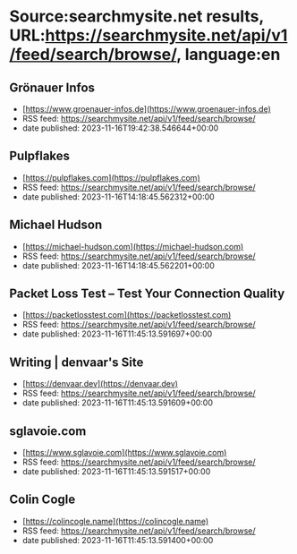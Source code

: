 # Source:searchmysite.net results, URL:https://searchmysite.net/api/v1/feed/search/browse/, language:en

## Grönauer Infos
 - [https://www.groenauer-infos.de](https://www.groenauer-infos.de)
 - RSS feed: https://searchmysite.net/api/v1/feed/search/browse/
 - date published: 2023-11-16T19:42:38.546644+00:00



## Pulpflakes
 - [https://pulpflakes.com](https://pulpflakes.com)
 - RSS feed: https://searchmysite.net/api/v1/feed/search/browse/
 - date published: 2023-11-16T14:18:45.562312+00:00



## Michael Hudson
 - [https://michael-hudson.com](https://michael-hudson.com)
 - RSS feed: https://searchmysite.net/api/v1/feed/search/browse/
 - date published: 2023-11-16T14:18:45.562201+00:00



## Packet Loss Test – Test Your Connection Quality
 - [https://packetlosstest.com](https://packetlosstest.com)
 - RSS feed: https://searchmysite.net/api/v1/feed/search/browse/
 - date published: 2023-11-16T11:45:13.591697+00:00



## Writing | denvaar's Site
 - [https://denvaar.dev](https://denvaar.dev)
 - RSS feed: https://searchmysite.net/api/v1/feed/search/browse/
 - date published: 2023-11-16T11:45:13.591609+00:00



## sglavoie.com
 - [https://www.sglavoie.com](https://www.sglavoie.com)
 - RSS feed: https://searchmysite.net/api/v1/feed/search/browse/
 - date published: 2023-11-16T11:45:13.591517+00:00



## Colin Cogle
 - [https://colincogle.name](https://colincogle.name)
 - RSS feed: https://searchmysite.net/api/v1/feed/search/browse/
 - date published: 2023-11-16T11:45:13.591400+00:00



